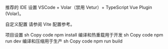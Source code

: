 推荐的 IDE 设置
VSCode + Volar（禁用 Vetur）+ TypeScript Vue Plugin (Volar)。

自定义配置
请参阅 Vite 配置参考。

项目设置
sh
Copy code
npm install
编译和热重载用于开发
sh
Copy code
npm run dev
编译和压缩用于生产
sh
Copy code
npm run build
